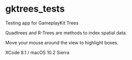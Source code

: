 # gktrees_tests

Testing app for GameplayKit Trees

Quadtrees and R-Trees are methods to index spatial data.

Move your mouse around the view to highlight boxes.


XCode 8.1 / macOS 10.2 Sierra
